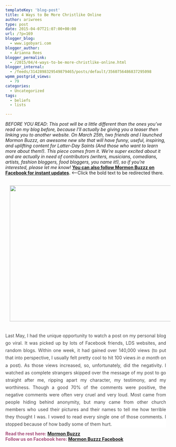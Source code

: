 ```yaml
---
templateKey: 'blog-post'
title: 4 Ways to Be More Christlike Online
author: ariwrees
type: post
date: 2015-04-07T21:07:00+00:00
url: /?p=169
blogger_blog:
  - www.igobyari.com
blogger_author:
  - Arianna Rees
blogger_permalink:
  - /2015/04/4-ways-to-be-more-christlike-online.html
blogger_internal:
  - /feeds/3142898329549879465/posts/default/3560756486837295098
wpmm_postgrid_views:
  - 79
categories:
  - Uncategorized
tags:
  - beliefs
  - lists

---
```

<div dir="ltr" style="text-align: left;">
  <i>BEFORE YOU READ</i>: <i>This post will be a little different than the ones you&#8217;ve read on my blog before, because I&#8217;ll actually be giving you a teaser then linking you to another website. On March 25th, two friends and I launched Mormon Buzzz, an awesome new site that will have funny, useful, inspiring, and uplifting content for Latter-Day Saints (And those who want to learn more about them!). This piece comes from it. We&#8217;re super excited about it and are actually in need of contributors (writers, musicians, comedians, artists, fashion bloggers, food bloggers, you name it!), so if you&#8217;re interested, please let me know! </i><b style="color: #38761d;"><a href="https://www.facebook.com/mormonbuzzz?fref=ts" target="_blank" rel="noopener noreferrer">You can also follow Mormon Buzzz on Facebook for instant updates</a>.&nbsp;</b><&#8211;Click the bold text to be redirected there.<br /><span style="color: #38761d;"><b><br /></b></span></p> 
  
  <div style="clear: both; text-align: center;">
    <a href="http://www.igobyari.com/wp-content/uploads/2015/04/young-adults-laptop-computers-1137582-mobile.jpg" style="margin-left: 1em; margin-right: 1em;"><img border="0" src="http://www.igobyari.com/wp-content/uploads/2015/04/young-adults-laptop-computers-1137582-mobile.jpg" height="426" width="640" /></a>
  </div>
  
  <p>
    <span style="color: #38761d;"><b><br /></b></span>
  </p>
  
  <div style="-webkit-backface-visibility: hidden; backface-visibility: hidden; background-color: white; border: 0px; box-sizing: border-box; color: #444444; line-height: 1.65; margin-bottom: 22px; margin-top: -12px; outline: 0px; padding: 0px; text-align: justify; vertical-align: baseline;">
    <span style="font-family: inherit;">Last May, I had the unique opportunity to watch a post on my personal blog go viral. It was picked up by lots of Facebook friends, LDS websites, and random blogs. Within one week, it had gained over 140,000 views (to put that into perspective, I usually felt pretty cool to hit 100 views&nbsp;<i style="-webkit-backface-visibility: hidden; backface-visibility: hidden; box-sizing: border-box;">in a month&nbsp;</i>on a post). As those views increased, so, unfortunately, did the negativity. I watched as complete strangers skipped over the message of my post to go straight after me, ripping apart my character, my testimony, and my worthiness. Though a good 70% of the comments were positive, the negative comments were often very cruel and very loud. Most came from people hiding behind anonymity, but many came from other church members who used their pictures and their names to tell me how terrible they thought I was. I vowed to read every single one of those comments. I stopped because of how badly some of them hurt.</span>
  </div>
  
  <div style="-webkit-backface-visibility: hidden; backface-visibility: hidden; background-color: white; border: 0px; box-sizing: border-box; color: #444444; line-height: 1.65; margin-bottom: 22px; margin-top: -12px; outline: 0px; padding: 0px; text-align: justify; vertical-align: baseline;">
  </div>
  
  <p>
    <span style="color: #a64d79;"><b>Read the rest here: <a href="http://mormonbuzzz.com/4-ways-christlike-online/" target="_blank" rel="noopener noreferrer">Mormon Buzzz</a></b></span><br /><span style="color: #a64d79;"><b>Follow us on Facebook here: <a href="https://www.facebook.com/mormonbuzzz?fref=nf" target="_blank" rel="noopener noreferrer">Mormon Buzzz Facebook</a></b></span></div>